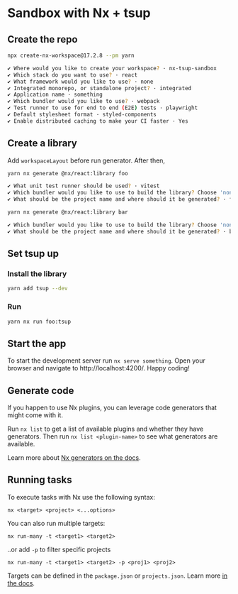 # Sandbox with Nx + tsup

## Create the repo

```sh
npx create-nx-workspace@17.2.8 --pm yarn

✔ Where would you like to create your workspace? · nx-tsup-sandbox
✔ Which stack do you want to use? · react
✔ What framework would you like to use? · none
✔ Integrated monorepo, or standalone project? · integrated
✔ Application name · something
✔ Which bundler would you like to use? · webpack
✔ Test runner to use for end to end (E2E) tests · playwright
✔ Default stylesheet format · styled-components
✔ Enable distributed caching to make your CI faster · Yes
```

## Create a library

Add `workspaceLayout` before run generator.
After then,

```sh
yarn nx generate @nx/react:library foo

✔ What unit test runner should be used? · vitest
✔ Which bundler would you like to use to build the library? Choose 'none' to skip build setup. · vite
✔ What should be the project name and where should it be generated? · foo @ libs/foo
```

```sh
yarn nx generate @nx/react:library bar

✔ Which bundler would you like to use to build the library? Choose 'none' to skip build setup. · vite
✔ What should be the project name and where should it be generated? · bar @ libs/bar
```

## Set tsup up

### Install the library

```sh
yarn add tsup --dev
```

### Run

```sh
yarn nx run foo:tsup
```

## Start the app

To start the development server run `nx serve something`. Open your browser and navigate to http://localhost:4200/. Happy coding!

## Generate code

If you happen to use Nx plugins, you can leverage code generators that might come with it.

Run `nx list` to get a list of available plugins and whether they have generators. Then run `nx list <plugin-name>` to see what generators are available.

Learn more about [Nx generators on the docs](https://nx.dev/plugin-features/use-code-generators).

## Running tasks

To execute tasks with Nx use the following syntax:

```
nx <target> <project> <...options>
```

You can also run multiple targets:

```
nx run-many -t <target1> <target2>
```

..or add `-p` to filter specific projects

```
nx run-many -t <target1> <target2> -p <proj1> <proj2>
```

Targets can be defined in the `package.json` or `projects.json`. Learn more [in the docs](https://nx.dev/core-features/run-tasks).
